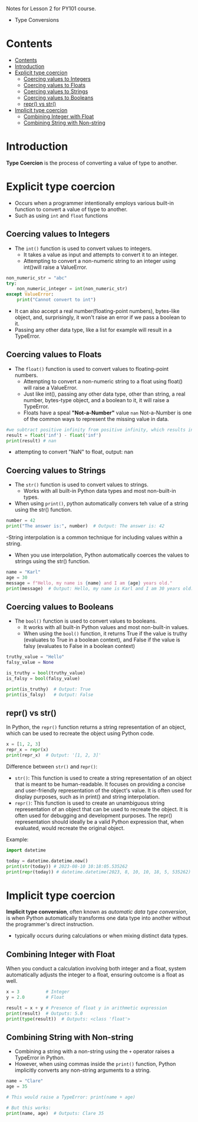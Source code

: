 Notes for Lesson 2 for PY101 course.
- Type Conversions
  
# Contents
- [Contents](#contents)
- [Introduction](#introduction)
- [Explicit type coercion](#explicit-type-coercion)
  - [Coercing values to Integers](#coercing-values-to-integers)
  - [Coercing values to Floats](#coercing-values-to-floats)
  - [Coercing values to Strings](#coercing-values-to-strings)
  - [Coercing values to Booleans](#coercing-values-to-booleans)
  - [repr() vs str()](#repr-vs-str)
- [Implicit type coercion](#implicit-type-coercion)
  - [Combining Integer with Float](#combining-integer-with-float)
  - [Combining String with Non-string](#combining-string-with-non-string)


# Introduction

**Type Coercion** is the process of converting a value of type to another.


# Explicit type coercion

- Occurs when a programmer intentionally employs various built-in function to convert a value of tiype to another.
- Such as using `int` and `float` functions

## Coercing values to Integers
- The `int()` function is used to convert values to integers. 
  - It takes a value as input and attempts to convert it to an integer.
  - Attempting to convert a non-numeric string to an integer using int()will raise a ValueError.
```python
non_numeric_str = "abc"
try:
    non_numeric_integer = int(non_numeric_str)
except ValueError:
    print("Cannot convert to int")
```

- It can also accept a real number(floating-point numbers), bytes-like object, and, surprisingly, it won't raise an error if we pass a boolean to it.
- Passing any other data type, like a list for example will result in a TypeError. 

## Coercing values to Floats

- The `float()` function is used to convert values to floating-point numbers.
  - Attempting to convert a non-numeric string to a float using float() will raise a ValueError.
  - Just like int(), passing any other data type, other than string, a real number, bytes-type object, and a boolean to it, it will raise a TypeError.
  - Floats have a speal **"Not-a-Number"** value `nan` Not-a-Number is one of the common ways to represent the missing value in data.
  
```python
#we subtract positive infinity from positive infinity, which results in a nan value.
result = float('inf') - float('inf')
print(result) # nan
```

- attempting to convert "NaN" to float, output: nan

## Coercing values to Strings

- The `str()` function is used to convert values to strings. 
  - Works with all built-in Python data types and most non-built-in types.
- When using `print()`, python automatically convers teh value of a string using the str() function.
  
```python
number = 42
print("The answer is:", number)  # Output: The answer is: 42
```

-String interpolation is a common technique for including values within a string. 
  - When you use interpolation, Python automatically coerces the values to strings using the str() function.
  
```python
name = "Karl"
age = 30
message = f"Hello, my name is {name} and I am {age} years old."
print(message)  # Output: Hello, my name is Karl and I am 30 years old.
```

## Coercing values to Booleans

- The `bool()` function is used to convert values to booleans. 
  - It works with all built-in Python values and most non-built-in values. 
  - When using the `bool()` function, it returns True if the value is truthy (evaluates to True in a boolean context), and False if the value is falsy (evaluates to False in a boolean context)

```python
truthy_value = "Hello"
falsy_value = None

is_truthy = bool(truthy_value)
is_falsy = bool(falsy_value)

print(is_truthy)  # Output: True
print(is_falsy)   # Output: False
```

## repr() vs str()

In Python, the `repr()` function returns a string representation of an object, which can be used to recreate the object using Python code.

```python
x = [1, 2, 3]
repr_x = repr(x)
print(repr_x)  # Output: '[1, 2, 3]'
```

Difference between `str()` and r`epr()`:
- `str()`: This function is used to create a string representation of an object that is meant to be human-readable. It focuses on providing a concise and user-friendly representation of the object's value. It is often used for display purposes, such as in print() and string interpolation.
- `repr()`: This function is used to create an unambiguous string representation of an object that can be used to recreate the object. It is often used for debugging and development purposes. The repr() representation should ideally be a valid Python expression that, when evaluated, would recreate the original object.

Example:

```python
import datetime

today = datetime.datetime.now()
print(str(today)) # 2023-08-10 10:18:05.535262
print(repr(today)) # datetime.datetime(2023, 8, 10, 10, 18, 5, 535262)
```

# Implicit type coercion
**Implicit type conversion**, often known as *automatic data type conversion*, is when Python automatically transforms one data type into another without the programmer's direct instruction.
- typically occurs during calculations or when mixing distinct data types.

## Combining Integer with Float

When you conduct a calculation involving both integer and a float, system automatically adjusts the integer to a float, ensuring outcome is a float as well.

```python
x = 3          # Integer
y = 2.0        # Float

result = x + y # Presence of float y in arithmetic expression
print(result)  # Outputs: 5.0
print(type(result))  # Outputs: <class 'float'>
```

## Combining String with Non-string

- Combining a string with a non-string using the `+` operator raises a TypeError in Python.
- However, when using commas inside the `print()` function, Python implicitly converts any non-string arguments to a string.

```python
name = "Clare"
age = 35

# This would raise a TypeError: print(name + age)

# But this works:
print(name, age)  # Outputs: Clare 35
```